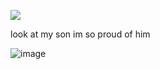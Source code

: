  ![](https://komarev.com/ghpvc/?username=KAITO-V1&color=222e7b)

  look at my son im so proud of him

![image](https://github.com/user-attachments/assets/7b0554da-c394-452d-afb3-13b35ef8e91d)

